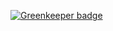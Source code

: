 
[![Greenkeeper badge](https://badges.greenkeeper.io/wafaagamal/weather-app.svg)](https://greenkeeper.io/)
